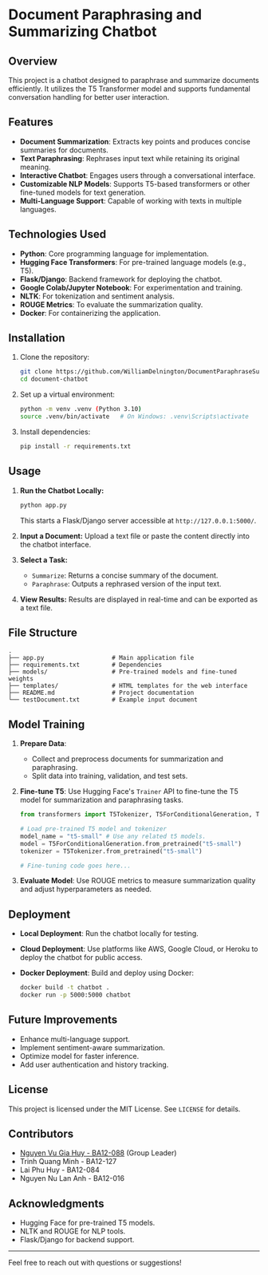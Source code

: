 # Document Paraphrasing and Summarizing Chatbot

## Overview

This project is a chatbot designed to paraphrase and summarize documents efficiently. It utilizes the T5 Transformer model and supports fundamental conversation handling for better user interaction.

## Features

- **Document Summarization**: Extracts key points and produces concise summaries for documents.
- **Text Paraphrasing**: Rephrases input text while retaining its original meaning.
- **Interactive Chatbot**: Engages users through a conversational interface.
- **Customizable NLP Models**: Supports T5-based transformers or other fine-tuned models for text generation.
- **Multi-Language Support**: Capable of working with texts in multiple languages.

## Technologies Used

- **Python**: Core programming language for implementation.
- **Hugging Face Transformers**: For pre-trained language models (e.g., T5).
- **Flask/Django**: Backend framework for deploying the chatbot.
- **Google Colab/Jupyter Notebook**: For experimentation and training.
- **NLTK**: For tokenization and sentiment analysis.
- **ROUGE Metrics**: To evaluate the summarization quality.
- **Docker**: For containerizing the application.

## Installation

1. Clone the repository:
   ```bash
   git clone https://github.com/WilliamDelnington/DocumentParaphraseSummarize.git
   cd document-chatbot
   ```
2. Set up a virtual environment:
   ```bash
   python -m venv .venv (Python 3.10)
   source .venv/bin/activate   # On Windows: .venv\Scripts\activate
   ```
3. Install dependencies:
   ```bash
   pip install -r requirements.txt
   ```

## Usage

1. **Run the Chatbot Locally:**

   ```bash
   python app.py
   ```

   This starts a Flask/Django server accessible at `http://127.0.0.1:5000/`.

2. **Input a Document:** Upload a text file or paste the content directly into the chatbot interface.

3. **Select a Task:**

   - `Summarize`: Returns a concise summary of the document.
   - `Paraphrase`: Outputs a rephrased version of the input text.

4. **View Results:** Results are displayed in real-time and can be exported as a text file.

## File Structure

```
.
├── app.py                   # Main application file
├── requirements.txt         # Dependencies
├── models/                  # Pre-trained models and fine-tuned weights
├── templates/               # HTML templates for the web interface
├── README.md                # Project documentation
└── testDocument.txt         # Example input document
```

## Model Training

1. **Prepare Data**:

   - Collect and preprocess documents for summarization and paraphrasing.
   - Split data into training, validation, and test sets.

2. **Fine-tune T5**: Use Hugging Face's `Trainer` API to fine-tune the T5 model for summarization and paraphrasing tasks.

   ```python
   from transformers import T5Tokenizer, T5ForConditionalGeneration, Trainer, TrainingArguments

   # Load pre-trained T5 model and tokenizer
   model_name = "t5-small" # Use any related t5 models.
   model = T5ForConditionalGeneration.from_pretrained("t5-small")
   tokenizer = T5Tokenizer.from_pretrained("t5-small")

   # Fine-tuning code goes here...
   ```

3. **Evaluate Model**: Use ROUGE metrics to measure summarization quality and adjust hyperparameters as needed.

## Deployment

- **Local Deployment**: Run the chatbot locally for testing.

- **Cloud Deployment**: Use platforms like AWS, Google Cloud, or Heroku to deploy the chatbot for public access.

- **Docker Deployment**: Build and deploy using Docker:

  ```bash
  docker build -t chatbot .
  docker run -p 5000:5000 chatbot
  ```

## Future Improvements

- Enhance multi-language support.
- Implement sentiment-aware summarization.
- Optimize model for faster inference.
- Add user authentication and history tracking.

## License

This project is licensed under the MIT License. See `LICENSE` for details.

## Contributors

- [Nguyen Vu Gia Huy - BA12-088](https://github.com/WilliamDelnington) (Group Leader)
- Trinh Quang Minh - BA12-127
- Lai Phu Huy - BA12-084
- Nguyen Nu Lan Anh - BA12-016

## Acknowledgments

- Hugging Face for pre-trained T5 models.
- NLTK and ROUGE for NLP tools.
- Flask/Django for backend support.

---

Feel free to reach out with questions or suggestions!

